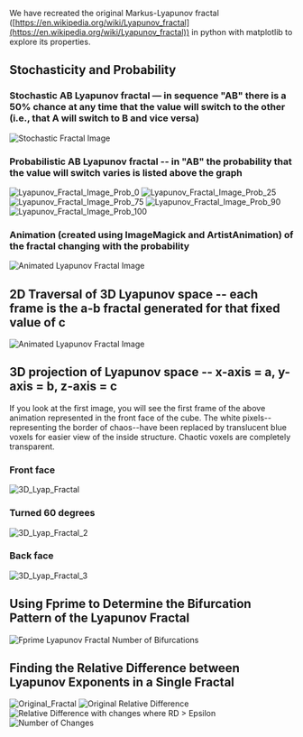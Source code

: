 We have recreated the original Markus-Lyapunov fractal ([https://en.wikipedia.org/wiki/Lyapunov_fractal](https://en.wikipedia.org/wiki/Lyapunov_fractal)) in python with matplotlib to explore its properties.

## Stochasticity and Probability

### Stochastic AB Lyapunov fractal — in sequence "AB" there is a 50% chance at any time that the value will switch to the other (i.e., that A will switch to B and vice versa)
![Stochastic Fractal Image](lyapunov_fractal_stochastic.png)

### Probabilistic AB Lyapunov fractal -- in "AB" the probability that the value will switch varies is listed above the graph
![Lyapunov_Fractal_Image_Prob_0](lyapunov_fractal_probabilistic_AB_0.png)
![Lyapunov_Fractal_Image_Prob_25](lyapunov_fractal_probabilistic_AB_25.png)
![Lyapunov_Fractal_Image_Prob_75](lyapunov_fractal_probabilistic_AB_75.png)
![Lyapunov_Fractal_Image_Prob_90](lyapunov_fractal_probabilistic_AB_90.png)
![Lyapunov_Fractal_Image_Prob_100](lyapunov_fractal_probabilistic_AB_100.png)

### Animation (created using ImageMagick and ArtistAnimation) of the fractal changing with the probability
![Animated Lyapunov Fractal Image](Prob_Lyap_Fractal_Avg.gif)

## 2D Traversal of 3D Lyapunov space -- each frame is the a-b fractal generated for that fixed value of c
![Animated Lyapunov Fractal Image](Lyap_3D_slice.gif)

## 3D projection of Lyapunov space -- x-axis = a, y-axis = b, z-axis = c
If you look at the first image, you will see the first frame of the above animation represented in the front face of the cube. The white pixels--representing the border of chaos--have been replaced by translucent blue voxels for easier view of the inside structure. Chaotic voxels are completely transparent.

### Front face
![3D_Lyap_Fractal](3D_Lyapunov_Fractal.png)
### Turned 60 degrees
![3D_Lyap_Fractal_2](3D_Lyapunov_Fractal_2.png)
### Back face
![3D_Lyap_Fractal_3](3D_Lyapunov_Fractal_3.png)

## Using Fprime to Determine the Bifurcation Pattern of the Lyapunov Fractal
![Fprime Lyapunov Fractal Number of Bifurcations](Num_Bifurcations_Lyapunov_Fractal.png)

## Finding the Relative Difference between Lyapunov Exponents in a Single Fractal
![Original_Fractal](Lyapunov_Logistic_Fractal.png)
![Original Relative Difference](Relative_Difference_Fractal.png)
![Relative Difference with changes where RD > Epsilon](Relative_Difference_Fractal_Changes_Above_Epsilon.png)
![Number of Changes](Relative_Diff_Fractal_Num_Changes.png)
